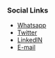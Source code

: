 <!--### Chapter Information
* Chapter Region
-->
### Social Links
* [Whatsapp](https://chat.whatsapp.com/FNfVoE8DnPb8BY0ZitzR2k)
* [Twitter](https://twitter.com/LagosOwasp)
* [LinkedIN](https://www.linkedin.com/in/owasp-lagos-chapter-6a92811b4/)
* [E-mail](mailto:temitope.odemo@owasp.org)


